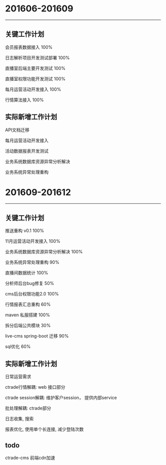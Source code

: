 # 201606-201609
---

## 关键工作计划		

会员报表数据接入 100%

日志解析项目开发测试部署 100%

直播室后端主要开发测试 100%

直播室权限功能开发测试 100%

每月运营活动开发接入 100%

行情算法接入 100%

## 实际新增工作计划		

API文档迁移

每月运营活动开发接入

活动数据报表开发测试

业务系统数据库资源异常分析解决

业务系统异常处理重构


# 201609-201612
---

## 关键工作计划		

推送重构 v0.1 100%

11月运营活动开发接入 100%

业务系统数据库资源异常分析解决 100%

业务系统异常处理重构 90%

直播间数据统计 100%

分析师后台bug修复 50%

cms后台权限功能2.0 100%

行情报表汇总重构 60%

maven 私服搭建 100%

拆分后端公共模块 30%

live-cms spring-boot 迁移 90%

sql优化 60%


## 实际新增工作计划		

日常运营需求

ctrade行情解耦: web 接口部分

ctrade session解耦: 维护客户session， 提供内部service

批处理解耦: ctrade部分

日志收集, 搜索

报表优化, 使用单个长连接, 减少登陆次数

## todo

ctrade-cms  前端cdn加速
